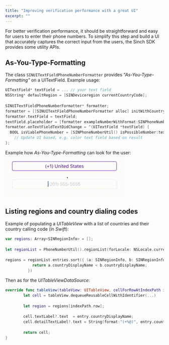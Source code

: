 ```yaml
---
title: "Improving verification performance with a great UI"
excerpt: ""
---
```

For better verification performance, it should be straightforward and easy for users to enter their phone numbers. To simplify this step and build a UI that accurately captures the correct input from the users, the Sinch SDK provides some utility APIs.

## As-You-Type-Formatting

The class `SINUITextFieldPhoneNumberFormatter` provides *"As-You-Type-Formatting"* on a UITextField. Example usage:
```objectivec
UITextField* textField = ... // your text field
NSString* defaultRegion = [SINDeviceregion currentCountryCode];

SINUITextFieldPhoneNumberFormatter* formatter;
formatter = [[SINUITextFieldPhoneNumberFormatter alloc] initWithCountryCode:defaultRegion];
formatter.textField = textField;
textField.placeholder = [formatter exampleNumberWithFormat:SINPhoneNumberFormatNational];
formatter.onTextFieldTextDidChange = ^(UITextField *textField) {
  BOOL isViablePhoneNumber = [SINPhoneNumberUtil() isPossibleNumber:textField.text fromRegion:defaultRegion error:nil]
    // Update UI based, e.g. color text field based on result
};
```


Example how *As-You-Type-Formatting* can look for the user:
![aytf.gif](images/0f34ef0-aytf.gif)

## Listing regions and country dialing codes

Example of populating a *UITableView* with a list of countries and their country calling code (in *Swift*):
```swift
var regions: Array<SINRegionInfo> = [];

let regionList = PhoneNumberUtil().regionList(forLocale: NSLocale.currentLocale());

regions = regionList.entries.sort({ (a: SINRegionInfo, b: SINRegionInfo) -> Bool in
            return a.countryDisplayName < b.countryDisplayName;
          })
```


Then as for the *UITableViewDataSource*:
```swift
override func tableView(tableView: UITableView, cellForRowAtIndexPath indexPath: NSIndexPath) -> UITableViewCell {
        let cell = tableView.dequeueReusableCellWithIdentifier(...)

        let region = regions[indexPath.row];

        cell.textLabel?.text  = entry.countryDisplayName;
        cell.detailTextLabel?.text = String(format:"(+%@)", entry.countryCallingCode);

        return cell;
}
```